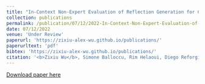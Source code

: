 ```yaml
---
title: "In-Context Non-Expert Evaluation of Reflection Generation for Counselling Conversations: A First Study"
collection: publications
permalink: /publication/07/12/2022-In-Context-Non-Expert-Evaluation-of-Reflection-Generation-for-Counselling-Conversations-A-First-Study
date: 07/12/2022
venue: 'Under Review'
paperurl: 'https://zixiu-alex-wu.github.io/publications/'
paperurltext: 'pdf'
bibtex: 'https://zixiu-alex-wu.github.io/publications/'
citation: '<b>Zixiu Wu</b>, Simone Balloccu, Rim Helaoui, Diego Reforgiato Recupero, Daniele Riboni. In-Context Non-Expert Evaluation of Reflection Generation for Counselling Conversations: A First Study. In <i>Under Review</i>, 2022.'
---
```


<a href='https://zixiu-alex-wu.github.io/publications/'>Download paper here</a>
